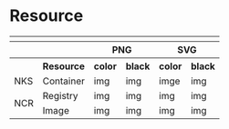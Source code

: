 # Resource

<table>
  <tr>
    <th colspan="6"></th>
</tr>
<tr>
    <th></th>
    <th></th>
    <th colspan="2">PNG</th>
    <th colspan="2">SVG</th>
  </tr>
      <tr>
        <th></th>
        <th>Resource</th>
        <th>color</th>
        <th>black</th>
        <th>color</th>
        <th>black</th>
    </tr>
  <tr>
    <td>NKS</td>
    <td>Container</td>
    <td>img</td>
    <td>img</td>
    <td>imge</td>
    <td>img</td>
  </tr>
  <tr>
      <td rowspan="2">NCR</td>
    <td>Registry</td>
    <td>img</td>
    <td>img</td> 
    <td>img</td> 
    <td>img</td> 
  </tr>
    <tr>
    <td>Image</td>
    <td>img</td>
    <td>img</td> 
    <td>img</td> 
    <td>img</td> 
  </tr>
</table>